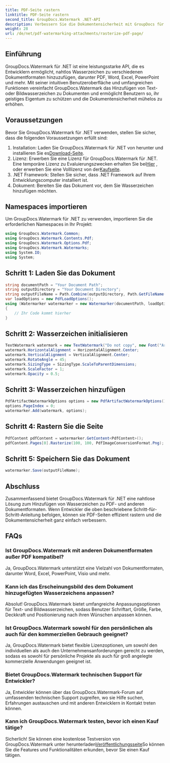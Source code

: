 ```yaml
---
title: PDF-Seite rastern
linktitle: PDF-Seite rastern
second_title: GroupDocs.Watermark .NET-API
description: Verbessern Sie die Dokumentensicherheit mit GroupDocs für .NET. Fügen Sie Wasserzeichen nahtlos zu PDF und anderen Formaten hinzu.
weight: 28
url: /de/net/pdf-watermarking-attachments/rasterize-pdf-page/
---
```

## Einführung
GroupDocs.Watermark für .NET ist eine leistungsstarke API, die es Entwicklern ermöglicht, nahtlos Wasserzeichen zu verschiedenen Dokumentformaten hinzuzufügen, darunter PDF, Word, Excel, PowerPoint und mehr. Mit seiner intuitiven Benutzeroberfläche und umfangreichen Funktionen vereinfacht GroupDocs.Watermark das Hinzufügen von Text- oder Bildwasserzeichen zu Dokumenten und ermöglicht Benutzern so, ihr geistiges Eigentum zu schützen und die Dokumentensicherheit mühelos zu erhöhen.
## Voraussetzungen
Bevor Sie GroupDocs.Watermark für .NET verwenden, stellen Sie sicher, dass die folgenden Voraussetzungen erfüllt sind:
1. Installation: Laden Sie GroupDocs.Watermark für .NET von herunter und installieren Sie es[Download-Seite](https://releases.groupdocs.com/Watermark/net/).
2.  Lizenz: Erwerben Sie eine Lizenz für GroupDocs.Watermark für .NET. Eine temporäre Lizenz zu Evaluierungszwecken erhalten Sie bei[Hier](https://purchase.groupdocs.com/temporary-license/) , oder erwerben Sie eine Volllizenz von der[Kaufseite](https://purchase.groupdocs.com/buy).
3. .NET Framework: Stellen Sie sicher, dass .NET Framework auf Ihrem Entwicklungscomputer installiert ist.
4. Dokument: Bereiten Sie das Dokument vor, dem Sie Wasserzeichen hinzufügen möchten.

## Namespaces importieren
Um GroupDocs.Watermark für .NET zu verwenden, importieren Sie die erforderlichen Namespaces in Ihr Projekt:
```csharp
using GroupDocs.Watermark.Common;
using GroupDocs.Watermark.Contents.Pdf;
using GroupDocs.Watermark.Options.Pdf;
using GroupDocs.Watermark.Watermarks;
using System.IO;
using System;
```
## Schritt 1: Laden Sie das Dokument
```csharp
string documentPath = "Your Document Path";
string outputDirectory = "Your Document Directory";
string outputFileName = Path.Combine(outputDirectory, Path.GetFileName(documentPath));
var loadOptions = new PdfLoadOptions();
using (Watermarker watermarker = new Watermarker(documentPath, loadOptions))
{
    // Ihr Code kommt hierher
}
```
## Schritt 2: Wasserzeichen initialisieren
```csharp
TextWatermark watermark = new TextWatermark("Do not copy", new Font("Arial", 8));
watermark.HorizontalAlignment = HorizontalAlignment.Center;
watermark.VerticalAlignment = VerticalAlignment.Center;
watermark.RotateAngle = 45;
watermark.SizingType = SizingType.ScaleToParentDimensions;
watermark.ScaleFactor = 1;
watermark.Opacity = 0.5;
```
## Schritt 3: Wasserzeichen hinzufügen
```csharp
PdfArtifactWatermarkOptions options = new PdfArtifactWatermarkOptions();
options.PageIndex = 0;
watermarker.Add(watermark, options);
```
## Schritt 4: Rastern Sie die Seite
```csharp
PdfContent pdfContent = watermarker.GetContent<PdfContent>();
pdfContent.Pages[0].Rasterize(100, 100, PdfImageConversionFormat.Png);
```
## Schritt 5: Speichern Sie das Dokument
```csharp
watermarker.Save(outputFileName);
```

## Abschluss
Zusammenfassend bietet GroupDocs.Watermark für .NET eine nahtlose Lösung zum Hinzufügen von Wasserzeichen zu PDF- und anderen Dokumentformaten. Wenn Entwickler die oben beschriebene Schritt-für-Schritt-Anleitung befolgen, können sie PDF-Seiten effizient rastern und die Dokumentensicherheit ganz einfach verbessern.
## FAQs
### Ist GroupDocs.Watermark mit anderen Dokumentformaten außer PDF kompatibel?
Ja, GroupDocs.Watermark unterstützt eine Vielzahl von Dokumentformaten, darunter Word, Excel, PowerPoint, Visio und mehr.
### Kann ich das Erscheinungsbild des dem Dokument hinzugefügten Wasserzeichens anpassen?
Absolut! GroupDocs.Watermark bietet umfangreiche Anpassungsoptionen für Text- und Bildwasserzeichen, sodass Benutzer Schriftart, Größe, Farbe, Deckkraft und Positionierung nach ihren Wünschen anpassen können.
### Ist GroupDocs.Watermark sowohl für den persönlichen als auch für den kommerziellen Gebrauch geeignet?
Ja, GroupDocs.Watermark bietet flexible Lizenzoptionen, um sowohl den individuellen als auch den Unternehmensanforderungen gerecht zu werden, sodass es sowohl für persönliche Projekte als auch für groß angelegte kommerzielle Anwendungen geeignet ist.
### Bietet GroupDocs.Watermark technischen Support für Entwickler?
Ja, Entwickler können über das GroupDocs.Watermark-Forum auf umfassenden technischen Support zugreifen, wo sie Hilfe suchen, Erfahrungen austauschen und mit anderen Entwicklern in Kontakt treten können.
### Kann ich GroupDocs.Watermark testen, bevor ich einen Kauf tätige?
Sicherlich! Sie können eine kostenlose Testversion von GroupDocs.Watermark unter herunterladen[Veröffentlichungsseite](https://releases.groupdocs.com/)So können Sie die Features und Funktionalitäten erkunden, bevor Sie einen Kauf tätigen.